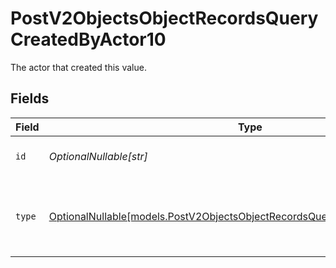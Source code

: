 # PostV2ObjectsObjectRecordsQueryCreatedByActor10

The actor that created this value.


## Fields

| Field                                                                                                                                            | Type                                                                                                                                             | Required                                                                                                                                         | Description                                                                                                                                      |
| ------------------------------------------------------------------------------------------------------------------------------------------------ | ------------------------------------------------------------------------------------------------------------------------------------------------ | ------------------------------------------------------------------------------------------------------------------------------------------------ | ------------------------------------------------------------------------------------------------------------------------------------------------ |
| `id`                                                                                                                                             | *OptionalNullable[str]*                                                                                                                          | :heavy_minus_sign:                                                                                                                               | An ID to identify the actor.                                                                                                                     |
| `type`                                                                                                                                           | [OptionalNullable[models.PostV2ObjectsObjectRecordsQueryCreatedByActorType10]](../models/postv2objectsobjectrecordsquerycreatedbyactortype10.md) | :heavy_minus_sign:                                                                                                                               | The type of actor. [Read more information on actor types here](/docs/actors).                                                                    |